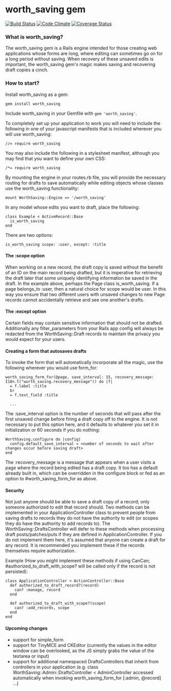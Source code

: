# worth_saving gem

[![Build Status](https://travis-ci.org/johnnylaw/worth_saving.png)](http://travis-ci.org/johnnylaw/worth_saving)
[![Code Climate](https://codeclimate.com/github/johnnylaw/worth_saving.png)](https://codeclimate.com/github/johnnylaw/worth_saving)
[![Coverage Status](https://coveralls.io/repos/johnnylaw/worth_saving/badge.png)](https://coveralls.io/r/johnnylaw/worth_saving)


### What is worth_saving?

The worth_saving gem is a Rails engine intended for those creating web applications whose forms are long, where editing can sometimes go on for a long period without saving.  When recovery of these unsaved edits is important, the worth_saving gem's magic makes saving and recovering draft copies a cinch.

### How to start?

Install worth_saving as a gem:

    gem install worth_saving

Include worth_saving in your Gemfile with `gem 'worth_saving'`.

To completely set up your application to work you will need to include the following in one of your javascript manifests that is included wherever you will use worth_saving:

    //= require worth_saving

You may also include the following in a stylesheet manifest, although you may find that you want to define your own CSS:

    /*= require worth_saving

By mounting the engine in your routes.rb file, you will provide the necessary routing for drafts to save automatically while editing objects whose classes use the worth_saving functionality:

    mount WorthSaving::Engine => '/worth_saving'

In any model whose edits you want to draft, place the following:

    class Example < ActiveRecord::Base
      is_worth_saving
    end

There are two options:

    is_worth_saving scope: :user, except: :title

#### The :scope option

When working on a new record, the draft copy is saved without the benefit of an ID on the main record being drafted, but it is imperative for retrieving the draft later that some uniquely identifying information be saved in the draft.  In the example above, perhaps the Page class is_worth_saving.  If a page belongs_to :user, then a natural choice for scope would be user.  In this way you ensure that two different users with unsaved changes to new Page records cannot accidentally retrieve and see one another's drafts.

#### The :except option

Certain fields may contain sensitive information that should not be drafted.  Additionally any filter_parameters from your Rails app config will always be redacted from the WorthSaving::Draft records to maintain the privacy you would expect for your users.

#### Creating a form that autosaves drafts

To invoke the form that will automatically incorporate all the magic, use the following wherever you would use form_for:

    worth_saving_form_for(@page, save_interval: 15, recovery_message: I18n.t("worth_saving.recovery_message")) do |f|
      = f.label :title
      br
      = f.text_field :title

      ...


The :save_interval option is the number of seconds that will pass after the first unsaved change before firing a draft copy off to the engine.  It is not necessary to put this option here, and it defaults to whatever you set it in initialization or 60 seconds if you do nothing:

    WorthSaving.configure do |config|
      config.default_save_interval = <number of seconds to wait after changes occur before saving draft>
    end

The :recovery_message is a message that appears when a user visits a page where the record being edited has a draft copy.  It too has a default already built in, which can be overridden in the configure block or fed as an option to #worth_saving_form_for as above.

#### Security

Not just anyone should be able to save a draft copy of a record; only someone authorized to edit that record should.  Two methods can be implemented in your ApplicationController class to prevent people from saving drafts to records they do not have the authority to edit (or scopes they do have the authority to add records to).  The WorthSaving::DraftsController will defer to these methods when processing draft posts/patches/puts if they are defined in ApplicationController.  If you do not implement them here, it's assumed that anyone can create a draft for any record.  It is recommended you implement these if the records themselves require authorization.

Example (How you might implement these methods if using CanCan; #authorized_to_draft_with_scope? will be called only if the record is not persisted):

    class ApplicationController < ActionController::Base
      def authorized_to_draft_record?(record)
        can? :manage, record
      end

      def authorized_to_draft_with_scope?(scope)
        can? :add_records, scope
      end
    end

#### Upcoming changes
* support for simple_form
* support for TinyMCE and CKEditor (currently the values in the editor window can be overlooked, as the JS simply grabs the value of the textarea or input)
* support for additional namespaced DraftsControllers that inherit from controllers in your application (e.g. class WorthSaving::Admin::DraftsController < AdminController accessed automatically when invoking worth_saving_form_for [:admin, @record] ...)

